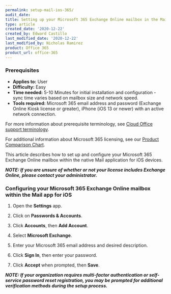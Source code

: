 ```yaml
---
permalink: setup-mail-ios-365/
audit_date:
title: Setting up your Microsoft 365 Exchange Online mailbox in the Mail app for iOS
type: article
created_date: '2020-12-22'
created_by: Edward Castillo
last_modified_date: '2020-12-22'
last_modified_by: Nicholas Ramirez
product: Office 365
product_url: office-365
---
```



### Prerequisites 

- **Applies to:** User
- **Difficulty:** Easy
- **Time needed:** 5-10 Minutes for initial installation and configuration - sync time varies based on mailbox size and network speed.
- **Tools required:** Microsoft 365 email address and password (Exchange Online Kiosk license or greater), iPhone (iOS 13 or newer) with an active network connection.

For more information about prerequisite terminology, see [Cloud Office support terminology](/how-to/cloud-office-support-terminology).

For additional information about Microsoft 365 licensing, see our [Product Comparison Chart](https://www.rackspace.com/sites/default/files/2020-06/Rackspace-Data-Sheet-Microsoft-365-Plans-and-Pricing-Sheet-CLO-TSK-1487.pdf).

This article describes how to set up and configure your Microsoft 365 Exchange Online mailbox within the native Mail application for iOS devices.


***NOTE: If you are unsure of whether or not your license includes Exchange Online, please contact your administrator.***


### Configuring your Microsoft 365 Exchange Online mailbox within the Mail app for iOS

1. Open the **Settings** app.

2. Click on **Passwords & Accounts**.

3. Click **Accounts**, then **Add Account**.

4. Select **Microsoft Exchange**.

5. Enter your Microsoft 365 email address and desired description.

6. Click **Sign In**, then enter your password.

7. Click **Accept** when prompted, then **Save**.


***NOTE: If your organization requires multi-factor authentication or self-service password reset registration, you may be prompted for additional verification methods during the setup process.***
